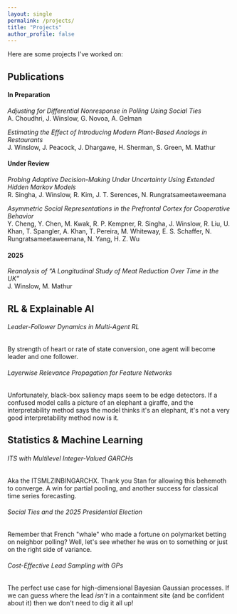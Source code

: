 ```yaml
---
layout: single
permalink: /projects/
title: "Projects"
author_profile: false
---
```


Here are some projects I've worked on:

## Publications

#### In Preparation
*Adjusting for Differential Nonresponse in Polling Using Social Ties* \
A. Choudhri, J. Winslow, G. Novoa, A. Gelman 

*Estimating the Effect of Introducing Modern Plant-Based Analogs in Restaurants* \
J. Winslow, J. Peacock, J. Dhargawe, H. Sherman, S. Green, M. Mathur



#### Under Review
*Probing Adaptive Decision-Making Under Uncertainty Using Extended Hidden Markov Models*\
R. Singha, J. Winslow, R. Kim, J. T. Serences, N. Rungratsameetaweemana

*Asymmetric Social Representations in the Prefrontal Cortex for Cooperative Behavior*\
Y. Cheng, Y. Chen, M. Kwak, R. P. Kempner, R. Singha, J. Winslow, R. Liu, U. Khan, T. Spangler, A. Khan, T. Pereira, M. Whiteway, E. S. Schaffer, N. Rungratsameetaweemana, N. Yang, H. Z. Wu

#### 2025
*Reanalysis of “A Longitudinal Study of Meat Reduction Over Time in the UK”*\
J. Winslow, M. Mathur

## RL & Explainable AI

###### Leader-Follower Dynamics in Multi-Agent RL
By strength of heart or rate of state conversion, one agent will become leader and one follower.

###### Layerwise Relevance Propagation for Feature Networks
Unfortunately, black-box saliency maps seem to be edge detectors. If a confused model calls a picture of an elephant a giraffe, and the interpretability method says the model thinks it's an elephant, it's not a very good interpretability method now is it.

## Statistics & Machine Learning

###### ITS with Multilevel Integer-Valued GARCHs 
Aka the ITSMLZINBINGARCHX. Thank you Stan for allowing this behemoth to converge. A win for partial pooling, and another success for classical time series forecasting.

###### Social Ties and the 2025 Presidential Election
Remember that French "whale" who made a fortune on polymarket betting on neighbor polling? Well, let's see whether he was on to something or just on the right side of variance.

###### Cost-Effective Lead Sampling with GPs
The perfect use case for high-dimensional Bayesian Gaussian processes. If we can guess where the lead *isn't* in a containment site (and be confident about it) then we don't need to dig it all up!